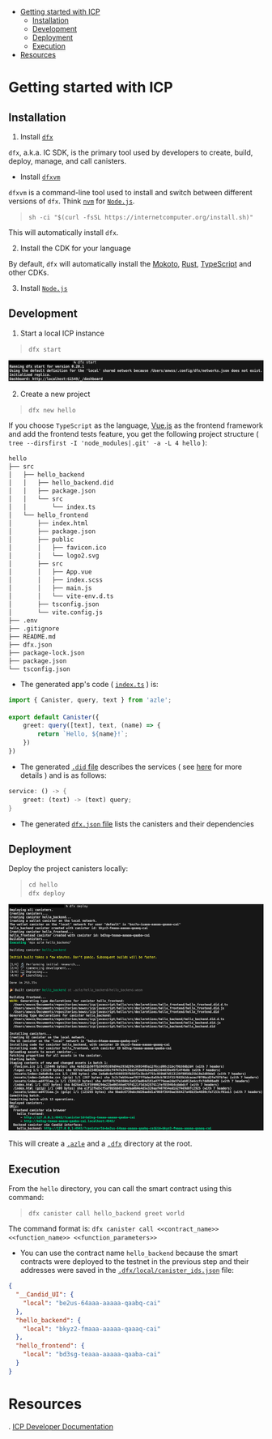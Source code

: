 <!-- TOC -->
* [Getting started with ICP](#getting-started-with-icp)
  * [Installation](#installation)
  * [Development](#development)
  * [Deployment](#deployment)
  * [Execution](#execution)
* [Resources](#resources)
<!-- TOC -->

# Getting started with ICP

## Installation

1. Install [`dfx`](https://internetcomputer.org/docs/current/developer-docs/developer-tools/dev-tools-overview#dfx)

`dfx`, a.k.a. IC SDK, is the primary tool used by developers to create, build, deploy, manage, and call canisters.

* Install [`dfxvm`](https://internetcomputer.org/docs/current/developer-docs/developer-tools/dev-tools-overview#dfxvm)

`dfxvm` is a command-line tool used to install and switch between different versions of `dfx`. Think [`nvm`](https://github.com/nvm-sh/nvm) for [`Node.js`](https://nodejs.org).

> `sh -ci "$(curl -fsSL https://internetcomputer.org/install.sh)"`

This will automatically install `dfx`.

2. Install the CDK for your language

By default, `dfx` will automatically install the [Mokoto](https://internetcomputer.org/docs/current/developer-docs/getting-started/install/#motoko), [Rust](https://internetcomputer.org/docs/current/developer-docs/getting-started/install/#rust), [TypeScript](https://internetcomputer.org/docs/current/developer-docs/getting-started/install/#typescript--javascript) and other CDKs.

3. Install [`Node.js`](https://nodejs.org)

## Development

1. Start a local ICP instance

> `dfx start`

![](start.png)

2. Create a new project

> `dfx new hello`

If you choose `TypeScript` as the language, [Vue.js](https://vuejs.org/) as the frontend framework and add the frontend tests feature, you get the following project structure ( `tree --dirsfirst -I 'node_modules|.git' -a -L 4 hello` ):

```
hello
├── src
│   ├── hello_backend
│   │   ├── hello_backend.did
│   │   ├── package.json
│   │   └── src
│   │       └── index.ts
│   └── hello_frontend
│       ├── index.html
│       ├── package.json
│       ├── public
│       │   ├── favicon.ico
│       │   └── logo2.svg
│       ├── src
│       │   ├── App.vue
│       │   ├── index.scss
│       │   ├── main.js
│       │   └── vite-env.d.ts
│       ├── tsconfig.json
│       └── vite.config.js
├── .env
├── .gitignore
├── README.md
├── dfx.json
├── package-lock.json
├── package.json
└── tsconfig.json
```

* The generated app's code ( [`index.ts`](javascript/hello/src/hello_backend/src/index.ts) ) is:

```typescript
import { Canister, query, text } from 'azle';

export default Canister({
    greet: query([text], text, (name) => {
        return `Hello, ${name}!`;
    })
})
```

* The generated [`.did` file](javascript/hello/src/hello_backend/hello_backend.did) describes the services ( see [here](https://internetcomputer.org/docs/current/tutorials/developer-journey/level-2/2.4-intro-candid/#the-did-file) for more details ) and is as follows:

```rust
service: () -> {
    greet: (text) -> (text) query;
}
```

* The generated [`dfx.json` file](javascript/hello/dfx.json) lists the canisters and their dependencies

## Deployment

Deploy the project canisters locally:

> `cd hello`  
> `dfx deploy`

![](deploy.png)

This will create a [`.azle`](javascript/hello/.azle) and a [`.dfx`](javascript/hello/.dfx) directory at the root.

## Execution

From the `hello` directory, you can call the smart contract using this command:

> `dfx canister call hello_backend greet world`

The command format is: `dfx canister call <<contract_name>> <<function_name>> <<function_parameters>>`

* You can use the contract name `hello_backend` because the smart contracts were deployed to the testnet in the previous step and their addresses were saved in the [`.dfx/local/canister_ids.json`](javascript/hello/.dfx/local/canister_ids.json) file:

```json
{
  "__Candid_UI": {
    "local": "be2us-64aaa-aaaaa-qaabq-cai"
  },
  "hello_backend": {
    "local": "bkyz2-fmaaa-aaaaa-qaaaq-cai"
  },
  "hello_frontend": {
    "local": "bd3sg-teaaa-aaaaa-qaaba-cai"
  }
}
```

# Resources

. [ICP Developer Documentation](https://internetcomputer.org/docs/current/developer-docs)
